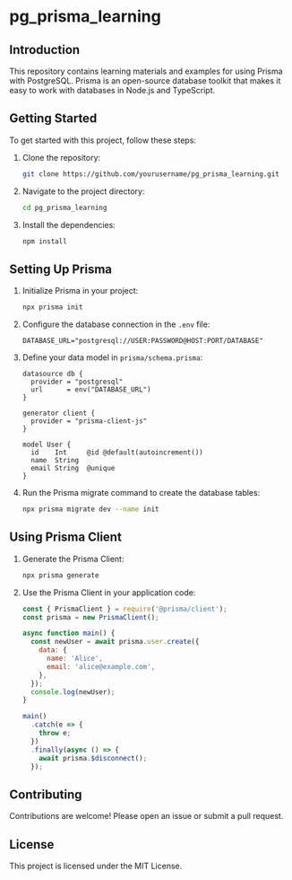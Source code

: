 # pg_prisma_learning
## Introduction

This repository contains learning materials and examples for using Prisma with PostgreSQL. Prisma is an open-source database toolkit that makes it easy to work with databases in Node.js and TypeScript.

## Getting Started

To get started with this project, follow these steps:

1. Clone the repository:
    ```sh
    git clone https://github.com/yourusername/pg_prisma_learning.git
    ```
2. Navigate to the project directory:
    ```sh
    cd pg_prisma_learning
    ```
3. Install the dependencies:
    ```sh
    npm install
    ```

## Setting Up Prisma

1. Initialize Prisma in your project:
    ```sh
    npx prisma init
    ```
2. Configure the database connection in the `.env` file:
    ```
    DATABASE_URL="postgresql://USER:PASSWORD@HOST:PORT/DATABASE"
    ```
3. Define your data model in `prisma/schema.prisma`:
    ```prisma
    datasource db {
      provider = "postgresql"
      url      = env("DATABASE_URL")
    }

    generator client {
      provider = "prisma-client-js"
    }

    model User {
      id    Int     @id @default(autoincrement())
      name  String
      email String  @unique
    }
    ```

4. Run the Prisma migrate command to create the database tables:
    ```sh
    npx prisma migrate dev --name init
    ```

## Using Prisma Client

1. Generate the Prisma Client:
    ```sh
    npx prisma generate
    ```
2. Use the Prisma Client in your application code:
    ```js
    const { PrismaClient } = require('@prisma/client');
    const prisma = new PrismaClient();

    async function main() {
      const newUser = await prisma.user.create({
        data: {
          name: 'Alice',
          email: 'alice@example.com',
        },
      });
      console.log(newUser);
    }

    main()
      .catch(e => {
        throw e;
      })
      .finally(async () => {
        await prisma.$disconnect();
      });
    ```

## Contributing

Contributions are welcome! Please open an issue or submit a pull request.

## License

This project is licensed under the MIT License.
